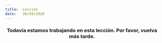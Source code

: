 ```yaml
---
title:  Lección
date:   30/04/2020
---
```


### <center>Todavía estamos trabajando en esta lección. Por favor, vuelva más tarde.</center>